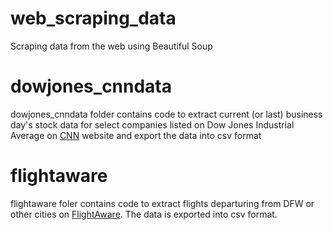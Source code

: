 # web_scraping_data
Scraping data from the web using Beautiful Soup

# dowjones_cnndata
dowjones_cnndata folder contains code to extract current (or last) business day's stock data for select
companies listed on Dow Jones Industrial Average on [CNN](http://money.cnn.com/data/markets/dow/?page=1) website and export the
data into csv format

# flightaware
flightaware foler contains code to extract flights departuring from DFW or other cities on [FlightAware](https://flightaware.com/live/airport/KDFW/departures).
The data is exported into csv format.

